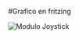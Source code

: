 #Grafico en fritzing

![Modulo Joystick](https://user-images.githubusercontent.com/108047890/224441469-946ea64c-7911-4415-9f30-ad70c4050917.png)

